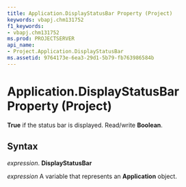```yaml
---
title: Application.DisplayStatusBar Property (Project)
keywords: vbapj.chm131752
f1_keywords:
- vbapj.chm131752
ms.prod: PROJECTSERVER
api_name:
- Project.Application.DisplayStatusBar
ms.assetid: 9764173e-6ea3-29d1-5b79-fb763986584b
---
```



# Application.DisplayStatusBar Property (Project)

 **True** if the status bar is displayed. Read/write **Boolean**.


## Syntax

 _expression_. **DisplayStatusBar**

 _expression_ A variable that represents an **Application** object.


